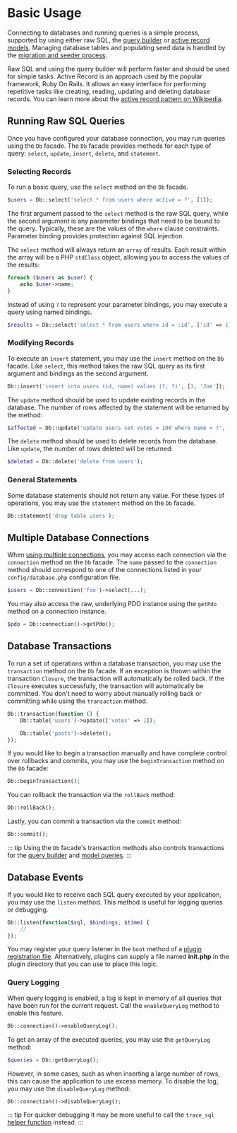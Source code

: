 # Basic Usage

Connecting to databases and running queries is a simple process, supported by using either raw SQL, the [query builder](./query.md) or [active record models](./model.md). Managing database tables and populating seed data is handled by the [migration and seeder process](./structure.md).

Raw SQL and using the query builder will perform faster and should be used for simple tasks. Active Record is an approach used by the popular framework, Ruby On Rails. It allows an easy interface for performing repetitive tasks like creating, reading, updating and deleting database records. You can learn more about the [active record pattern on Wikipedia](http://en.wikipedia.org/wiki/Active_record_pattern).

## Running Raw SQL Queries

Once you have configured your database connection, you may run queries using the `Db` facade. The `Db` facade provides methods for each type of query: `select`, `update`, `insert`, `delete`, and `statement`.

### Selecting Records

To run a basic query, use the `select` method on the `Db` facade.

```php
$users = Db::select('select * from users where active = ?', [1]);
```

The first argument passed to the `select` method is the raw SQL query, while the second argument is any parameter bindings that need to be bound to the query. Typically, these are the values of the `where` clause constraints. Parameter binding provides protection against SQL injection.

The `select` method will always return an `array` of results. Each result within the array will be a PHP `stdClass` object, allowing you to access the values of the results:

```php
foreach ($users as $user) {
    echo $user->name;
}
```

Instead of using `?` to represent your parameter bindings, you may execute a query using named bindings.

```php
$results = Db::select('select * from users where id = :id', ['id' => 1]);
```

### Modifying Records

To execute an `insert` statement, you may use the `insert` method on the `Db` facade. Like `select`, this method takes the raw SQL query as its first argument and bindings as the second argument.

```php
Db::insert('insert into users (id, name) values (?, ?)', [1, 'Joe']);
```

The `update` method should be used to update existing records in the database. The number of rows affected by the statement will be returned by the method:

```php
$affected = Db::update('update users set votes = 100 where name = ?', ['John']);
```

The `delete` method should be used to delete records from the database. Like `update`, the number of rows deleted will be returned:

```php
$deleted = Db::delete('delete from users');
```

### General Statements

Some database statements should not return any value. For these types of operations, you may use the `statement` method on the `Db` facade.

```php
Db::statement('drop table users');
```

## Multiple Database Connections

When [using multiple connections](../../setup/database-config.md), you may access each connection via the `connection` method on the `Db` facade. The `name` passed to the `connection` method should correspond to one of the connections listed in your `config/database.php` configuration file.

```php
$users = Db::connection('foo')->select(...);
```

You may also access the raw, underlying PDO instance using the `getPdo` method on a connection instance.

```php
$pdo = Db::connection()->getPdo();
```

## Database Transactions

To run a set of operations within a database transaction, you may use the `transaction` method on the `Db` facade. If an exception is thrown within the transaction `Closure`, the transaction will automatically be rolled back. If the `Closure` executes successfully, the transaction will automatically be committed. You don't need to worry about manually rolling back or committing while using the `transaction` method.

```php
Db::transaction(function () {
    Db::table('users')->update(['votes' => 1]);

    Db::table('posts')->delete();
});
```

If you would like to begin a transaction manually and have complete control over rollbacks and commits, you may use the `beginTransaction` method on the `Db` facade:

```php
Db::beginTransaction();
```

You can rollback the transaction via the `rollBack` method:

```php
Db::rollBack();
```

Lastly, you can commit a transaction via the `commit` method:

```php
Db::commit();
```

::: tip
Using the `Db` facade's transaction methods also controls transactions for the [query builder](./query.md) and [model queries](./model.md).
:::

## Database Events

If you would like to receive each SQL query executed by your application, you may use the `listen` method. This method is useful for logging queries or debugging.

```php
Db::listen(function($sql, $bindings, $time) {
    //
});
```

You may register your query listener in the `boot` method of a [plugin registration file](../extending.md). Alternatively, plugins can supply a file named **init.php** in the plugin directory that you can use to place this logic.

### Query Logging

When query logging is enabled, a log is kept in memory of all queries that have been run for the current request. Call the `enableQueryLog` method to enable this feature.

```php
Db::connection()->enableQueryLog();
```

To get an array of the executed queries, you may use the `getQueryLog` method:

```php
$queries = Db::getQueryLog();
```

However, in some cases, such as when inserting a large number of rows, this can cause the application to use excess memory. To disable the log, you may use the `disableQueryLog` method:

```php
Db::connection()->disableQueryLog();
```

::: tip
For quicker debugging it may be more useful to call the `trace_sql` [helper function](../services/log.md) instead.
:::
